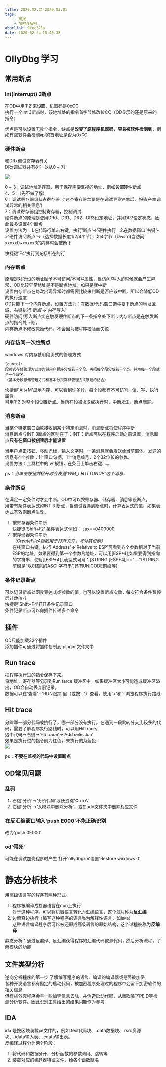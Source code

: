```yaml
---
title: 2020.02.24-2020.03.01
tags: 
    - 周报
    - 加密与解密
abbrlink: 9fec375a
date: 2020-02-24 15:40:38
---
```

# OllyDbg 学习
## 常用断点
### int(interrupt) 3断点
在OD中用'F2'来设置，机器码是0xCC   
执行一个int 3断点时，该地址处的指令首字节修改位CC（OD显示的还是原来的指令）  

优点是可以设置无数个指令，缺点是**改变了原程序机器码，容易被软件检测到**，例如有些软件会检测api的首地址是否为0xCC
### 硬件断点
和DRx调试寄存器有关  
DRx调试器共有8个（x从0 ~ 7）

![ ](https://s2.ax1x.com/2020/02/24/3G1qVf.png)  
<!--more-->

0 ~ 3：调试地址寄存器，用于保存需要监视的地址，例如设置硬件断点  
4、5：（先不做了解）  
6：调试寄存器组状态寄存器（'这个寄存器主要是在调试异常产生后，报告产生调试异常的相关信息')  
7：调试寄存器组控制寄存器，控制调试  
硬件断点的原理是使用DR0、DR1、DR2、DR3设定地址，并用DR7设定状态，因此最多设置4个断点  
设置方法为：1.在代码行单击右键，执行'断点'->'硬件执行&emsp;2.在数据窗口'右键'->'硬件访问断点'->（选择数据长度1/2/4字节），如4字节（Dword)当访问xxxxx0~xxxxx3的内存时会被断下  

快捷键'F4'执行到光标所在的行
### 内存断点
原理是对所设的地址赋予不可访问/不可写属性，当访问/写入的时候就会产生异常，OD比较异常地址是不是断点地址，如果是就中断  
设置内存断点在每次出现异常时都需要比较来判断是否应该中断，所以会降低OD的执行速度  
OD只能下一个内存断点，设置方法为：在数据/代码窗口选中要下断点的地址区域，右键执行'断点'->'内存写入'   
硬件访问/写入断点实在触发硬件断点的下一条指令处下断；内存断点是在触发断点的指令处下断。  
内存断点不修改原始代码，不会因为被程序校验而失败
### 内存访问一次性断点
windows 对内存使用段页式的管理方式
```
(quote):
段页式存储管理方式即先将用户程序分成若干个段，再把每个段分成若干个页，并为每一个段赋予一个段名。
（基本分段存储管理方式和基本分页存储管理方式原理的结合）
```
快捷键'Alt+M'显示内存，可以看到许多段，每个段都有不可访问、读、写、执行属性  
可用'F2'对整个段设置断点。当所在段被读取或执行时，中断发生，断点删除。
### 消息断点
当某个特定窗口函数接收到某个特定消息时，消息断点将使程序中断  
消息断点与INT 3断点的区别在于：INT 3 断点可以在程序启动之前设置，消息断点**只有在窗口被创建后才能设置**  

当用户点击按钮、移动光标、输入文字时，一条消息就会发送给当前窗体。发送的信息有4个参数：1个窗口句柄，1个消息编号，2个32位长的参数。  
设置方法：工具栏中的'w'按钮，在条目上单击右键....。 

ps：*当单击按钮并松开时会发送'WM_LBUTTONUP'这个消息。*

### 条件断点
在满足一定条件时才会中断。OD中可以按寄存器、储存器、消息等设断点。  
用带有条件表达式的INT 3 断点，当调试器遇到断点时，计算表达式的值，如果表达式有效则断点生效。   
1. 按寄存器条件中断  
快捷键'Shift+F2' 条件表达式例如：  eax==0400000
2. 按存储器条件中断  
*（CreateFileA函数用于打开文件，可对其设断）*  
在栈窗口右键，执行'Address'->'Relative to ESP'可看到各个参数相对于当前ESP的地址，如果要得到第一个参数的地址，可以用[ESP+4],如果要得到指向的字符串，使用[[ESP+4]],表达式可用：[STRING [ESP+4]]=="...."(STRING前缀是“以0结尾的ASCII字符串”,还有UNICODE前缀等)
### 条件记录断点
可以记录断点处函数表达式或参数的值，也可以设置断点次数，每次符合条件暂停后计数值-1  
快捷键'Shift+F4'打开条件记录窗口  
条件记录断点可以向插件传递多个命令  
## 插件
OD只能加载32个插件  
添加插件可通过将插件复制到'plugin'文件夹中  
## Run trace
把程序执行过的指令保存下来。  
将地址、寄存器等记录到Run tarce 缓冲区中。如果缓冲区太小可能造成缓冲区溢出，OD会自动丢弃旧记录。   
数据可以在'查看'->'RUN跟踪'里（或按'...'）查看。使用'+'和'-'浏览程序执行路线
## Hit trace
分辨哪一部分代码被执行了，哪一部分没有执行。在遇到一段跳转分支比较多的代码，需要了解程序执行路线时，可以用Hit trace。  
选中代码->右键->'Hit trace'->'Add selection'  
效果是执行过的指令前为红色，未执行的为蓝色：  
![](https://s2.ax1x.com/2020/02/28/3D6OqU.png)  

ps：**不要在监视的代码中设置断点**
## OD常见问题
### 乱码
1. 右键'分析'->'分析代码'或快捷键'Ctrl+A'
2. 右键'分析'->'从模块中删除分析'，或在udd文件夹中删除相应文件
### 在反汇编窗口输入'push E000'不能正确识别
改为'push 0E000'
### od'假死'
可能在调试加壳程序时产生
打开'ollydbg.ini'设置'Restore windows 0'

# 静态分析技术
用高级语言写的程序有两种形式。  
1. 程序被编译成机器语言在cpu上执行  
对于这种程序，可以将机器语言转化为汇编语言，这个过程称为**反汇编**
2. 边解释边执行（编写这种程序的语言称为解释性语言，如java）  
这种语言编译程序后可以被还原成高级语言的原始结构，这个过程被称为**反编译**  

静态分析：通过反编译、反汇编获得程序的汇编代码或源代码，然后分析流程，了解模块的功能  

## 文件类型分析
逆向分析程序的第一步
了解编写程序的语言、编译的编译器或是否被加密  
各种开发语言都有固定的启动代码，被加密程序处理过的程序中会留下加密软件的相关信息  
但有些外壳程序会将一些加壳信息去除，并伪造启动代码，从而欺骗了PEiD等检测分析软件。因此识别工具给出的结果只能作为参考  
## IDA
ida 是按区块装载pe文件的，例如.text代码块、.data数据块、.rsrc资源块、.idata输入表、.edata输出表。  
反编译过程分为两个阶段：
1. 将代码和数据分开，分析函数的参数调用、跳转等
2. 装载对应的编译器特征文件，给各个函数赋名